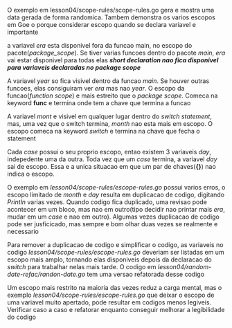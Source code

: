 O exemplo em lesson04/scope-rules/scope-rules.go gera e mostra uma data gerada de forma randomica. Tambem demonstra os varios escopos em Goe o porque considerar escopo quando se declara variavel e importante

a variavel _era_ esta disponivel fora da funcao main, no escopo do pacote(_package_scope_). Se tiver varias funcoes dentro do pacote _main_, _era_ vai estar disponivel para todas elas
___short declaration nao fica disponivel para variaveis declaradas no package scope___

A variavel _year_ so fica visivel dentro da funcao _main_. Se houver outras funcoes, elas consiguiram ver _era_ mas nao _year_. O escopo da funcao(_function scope_) e mais estreito que o _package scope_. Comeca na keyword __func__ e termina onde tem a chave que termina a funcao

A variavel _mont_ e visivel em qualquer lugar dentro do _switch statement_, mas, uma vez que o switch termina, _month_ nao esta mais em escopo. O escopo comeca na keyword _switch_ e termina na chave que fecha o statement

Cada _case_ possui o seu proprio escopo, entao existem 3 variaveis _day_, indepedente uma da outra. Toda vez que um _case_ termina, a variavel _day_ sai de escopo. Essa e a unica situacao em que um par de chaves(__{}__) nao indica o escopo.

O exemplo em _lesson04/scope-rules/escope-rules.go_ possui varios erros, o escopo limitado de _month_ e _day_ resulta em duplicacao de codigo, digitando _Println_ varias vezes. Quando codigo fica duplicado, uma revisao pode acontecer em um bloco, mas nao em outro(tipo decidir nao printar mais _era_, mudar em um _case_ e nao em outro). Algumas vezes duplicacao de codigo pode ser jusficicado, mas sempre e bom olhar duas vezes se realmente e necessario

Para remover a duplicacao de codigo e simplificar o codigo, as variaveis no codigo  _lesson04/scope-rules/escope-rules.go_ deveriam ser listadas em um escopo mais amplo, tornando elas disponiveis depois da declaracao do _switch_ para trabalhar nelas mais tarde. O codigo em  _lesson04/random-date-refac/randon-date.go_ tem uma versao refatorada desse codigo

Um escopo mais restrito na maioria das vezes reduz a carga mental, mas o exemplo _lesson04/scope-rules/escope-rules.go_ que deixar o escopo de uma variavel muito apertado, pode resultar em codigos menos legiveis. Verificar caso a caso e refatorar enquanto conseguir melhorar a legibilidade do codigo